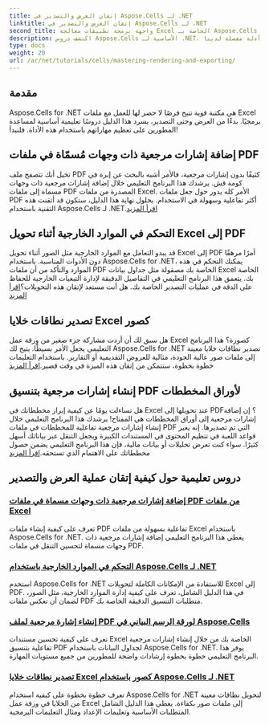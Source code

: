 ```yaml
---
title: إتقان العرض والتصدير في Aspose.Cells لـ .NET
linktitle: إتقان العرض والتصدير في Aspose.Cells لـ .NET
second_title: واجهة برمجة تطبيقات معالجة Excel الخاصة بـ Aspose.Cells .NET
description: اكتشف دروس Aspose.Cells الأساسية لـ .NET، وتعلم كيفية العرض والتصدير وإدارة الموارد وإضافة الإشارات المرجعية والمزيد باستخدام أدلة مفصلة لدينا.
type: docs
weight: 20
url: /ar/net/tutorials/cells/mastering-rendering-and-exporting/
---
```

## مقدمة

Aspose.Cells for .NET هي مكتبة قوية تتيح فرصًا لا حصر لها للعمل مع ملفات Excel برمجيًا. بدءًا من العرض وحتى التصدير، يسرد هذا الدليل دروسًا تعليمية أساسية لمساعدة المطورين على تعظيم مهاراتهم باستخدام هذه الأداة. فلنبدأ!

## إضافة إشارات مرجعية ذات وجهات مُسمّاة في ملفات PDF  
 تخيل أنك تتصفح ملف PDF كثيفًا بدون إشارات مرجعية، فالأمر أشبه بالبحث عن إبرة في كومة قش. يرشدك هذا البرنامج التعليمي خلال إضافة إشارات مرجعية ذات وجهات مسماة إلى ملفات PDF المصدرة من ملفات Excel. الأمر كله يدور حول جعل ملفات PDF أكثر تفاعلية وسهولة في الاستخدام. بحلول نهاية هذا الدليل، ستكون قد أتقنت هذه التقنية باستخدام Aspose.Cells لـ .NET.[اقرأ المزيد](./add-bookmarks-with-named-destinations/)

## التحكم في الموارد الخارجية أثناء تحويل Excel إلى PDF  
قد يبدو التعامل مع الموارد الخارجية مثل الصور أثناء تحويل Excel إلى PDF أمرًا مرهقًا دون الأدوات المناسبة. باستخدام Aspose.Cells for .NET، يمكنك التحكم في هذه الموارد والتأكد من أن ملفات PDF الخاصة بك مصقولة مثل جداول بيانات Excel الخاصة بك. يتعمق هذا البرنامج التعليمي في التفاصيل الدقيقة لإدارة التبعيات الخارجية للحفاظ على الدقة في عمليات التصدير الخاصة بك. هل أنت مستعد لإتقان هذه التحويلات؟[اقرأ المزيد](./control-external-resources/)

## تصدير نطاقات خلايا Excel كصور  
 هل سبق لك أن أردت مشاركة جزء صغير من ورقة عمل Excel كصورة؟ هذا البرنامج التعليمي يجعل الأمر بسيطًا. يتيح لك Aspose.Cells for .NET تصدير نطاقات خلايا معينة إلى ملفات صور عالية الجودة، مثالية للعروض التقديمية أو التقارير. باستخدام التعليمات خطوة بخطوة، ستتمكن من إتقان هذه الميزة في وقت قصير.[اقرأ المزيد](./export-excel-cell-ranges-as-images/)

## إنشاء إشارات مرجعية بتنسيق PDF لأوراق المخططات
هل تساءلت يومًا عن كيفية إبراز مخططاتك في Excel عند تحويلها إلى PDF؟ إن إضافة إشارات مرجعية إلى أوراق المخططات هي المفتاح! يرشدك هذا البرنامج التعليمي خلال إنشاء إشارات مرجعية تفاعلية للمخططات في ملفات PDF التي تم تصديرها. إنه يغير قواعد اللعبة في تنظيم المحتوى في المستندات الكبيرة ويجعل التنقل عبر بياناتك أسهل كثيرًا. سواء كنت تعرض تحليلات أو بيانات مالية، فإن هذا البرنامج التعليمي يضمن حصول مخططاتك على الاهتمام الذي تستحقه.[اقرأ المزيد](./creating-pdf-bookmark-for-chart-sheet/)

## دروس تعليمية حول كيفية إتقان عملية العرض والتصدير
### [إضافة إشارات مرجعية ذات وجهات مسماة في ملفات PDF من ملفات Excel](./add-bookmarks-with-named-destinations/)
تعرف على كيفية إنشاء ملفات PDF تفاعلية بسهولة من ملفات Excel باستخدام Aspose.Cells for .NET. يغطي هذا البرنامج التعليمي إضافة إشارات مرجعية ذات وجهات مسماة لتحسين التنقل في ملفات PDF.
### [التحكم في الموارد الخارجية باستخدام Aspose.Cells لـ .NET](./control-external-resources/)
استخدم Aspose.Cells for .NET للاستفادة من الإمكانات الكاملة لتحويلات Excel إلى PDF. في هذا الدليل الشامل، تعرف على كيفية إدارة الموارد الخارجية، مثل الصور، لضمان أن تعكس ملفات PDF متطلبات التنسيق الدقيقة الخاصة بك.
### [إنشاء إشارة مرجعية لملف PDF لورقة الرسم البياني في Aspose.Cells](./creating-pdf-bookmark-for-chart-sheet/)
تعرف على كيفية تحسين مستندات Excel الخاصة بك من خلال إنشاء إشارات مرجعية تفاعلية بتنسيق PDF لجداول البيانات باستخدام Aspose.Cells for .NET. يوفر هذا البرنامج التعليمي خطوة بخطوة إرشادات واضحة للمطورين من جميع مستويات المهارة.
### [تصدير نطاقات خلايا Excel كصور باستخدام Aspose.Cells لـ .NET](./export-excel-cell-ranges-as-images/)
تعرف خطوة بخطوة على كيفية استخدام Aspose.Cells for .NET لتحويل نطاقات معينة من الخلايا في ورقة عمل Excel إلى ملفات صور بكفاءة. يغطي هذا الدليل الشامل المتطلبات الأساسية وتعليمات الإعداد ومثال التعليمات البرمجية.